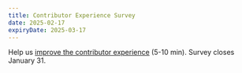 ```yaml
---
title: Contributor Experience Survey
date: 2025-02-17
expiryDate: 2025-03-17
---
```


<i class="fas fa-bullhorn"></i> Help us [improve the contributor experience] (5-10
min). Survey closes January 31.

[improve the contributor experience]:
  https://docs.google.com/forms/d/e/1FAIpQLScoG279ZhRuMu8J_8BebGEVtMOS8BgD9cpQUJ6xSnNIAUtedw/viewform?usp=header
